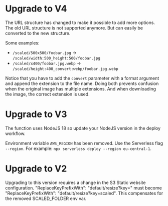 # Upgrade to V4

The URL structure has changed to make it possible to add more options. The old URL structure is not supported anymore. But can easily be converted to the new structure.

Some examples:

- `/scaled/500x500/foobar.jpg` -> `/scaled/width:500_height:500/foobar.jpg`
- `/scaled/x400/foobar.jpg.webp` -> `/scaled/height:400_convert:webp/foobar.jpg.webp`

Notice that you have to add the `convert` parameter with a format argument and append the extension to the file name. Doing both prevents confusion when the original image has multiple extensions. And when downloading the image, the correct extension is used.

# Upgrade to V3

The function uses NodeJS 18 so update your NodeJS version in the deploy workflow.

Environment variable `AWS_REGION` has been removed. Use the Serverless flag `--region`. For example: `npx serverless deploy --region eu-central-1`.

# Upgrade to V2

Upgrading to this version requires a change in the S3 Static website configuration. "ReplaceKeyPrefixWith": "default/resize?key=" must become "ReplaceKeyPrefixWith": "default/resize?key=scaled". This compensates for the removed SCALED_FOLDER env var.
